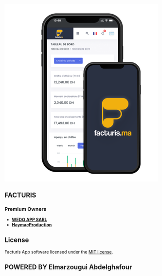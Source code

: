 <p align="center">
    <a href="https://facturis.ma" target="_blank">
        <img src="./screen.png" >
    </a>
</p>

## FACTURIS

### Premium Owners

- **[WEDO APP SARL](https://wedoapp.ma/)**
- **[HaymacProduction](https://haymacproduction.ma/)**


## License

Facturis App software licensed under the [MIT license](https://opensource.org/licenses/MIT).
## POWERED BY Elmarzougui Abdelghafour
